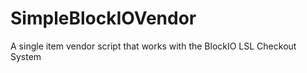SimpleBlockIOVendor
===================

A single item vendor script that works with the BlockIO LSL Checkout System 
